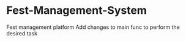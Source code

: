 # Fest-Management-System
Fest management platform
Add changes to main func to perform the desired task
